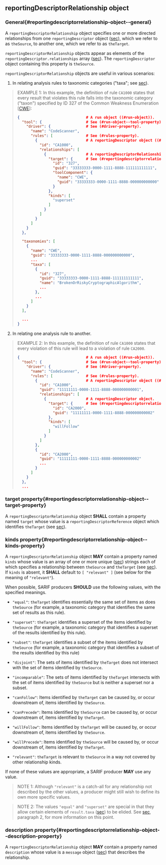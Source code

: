 ## reportingDescriptorRelationship object

### General{#reportingdescriptorrelationship-object--general}

A `reportingDescriptorRelationship` object specifies one or more directed relationships from one `reportingDescriptor` object ([sec](#reportingdescriptor-object)), which we refer to as `theSource`, to another one, which we refer to as `theTarget`.

`reportingDescriptorRelationship` objects appear as elements of the `reportingDescriptor.relationships` array ([sec](#reportingdescriptor-object--relationships-property)). The `reportingDescriptor` object containing this property is `theSource`.

`reportingDescriptorRelationship` objects are useful in various scenarios:

1.  In relating analysis rules to taxonomic categories ("taxa"; see [sec](#taxonomies)).

> EXAMPLE 1: In this example, the definition of rule `CA1000` states that every result that violates this rule falls into the taxonomic category ("taxon") specified by ID 327 of the Common Weakness Enumeration \[[CWE](#CWE)\]:
> 
> ```json
> {                              # A run object ((#run-object)).
>   "tool": {                    # See (#run-object--tool-property).
>     "driver": {                # See (#driver-property).
>       "name": "CodeScanner",
>       "rules": [               # See (#rules-property).
>         {                      # A reportingDescriptor object ((#reportingdescriptor-object)).
>           "id": "CA1000",
>           "relationships": [
>             {                  # A reportingDescriptorRelationship object.
>               "target": {      # See (#reportingdescriptorrelationship-object--target-property).
>                 "id": "327",
>                 "guid": "33333333-0000-1111-8888-111111111111",
>                 "toolComponent": {
>                   "name": "CWE",
>                   "guid": "33333333-0000-1111-8888-000000000000"
>                 }
>               },
>               "kinds": [
>                 "superset"
>               ]
>             }
>           ]
>         }
>       ]
>     }
>   },
> 
>   "taxonomies": [
>     {
>       "name": "CWE",
>       "guid": "33333333-0000-1111-8888-000000000000",
>       ...
>       "taxa": [
>         {
>           "id": "327",
>           "guid": "33333333-0000-1111-8888-111111111111",
>           "name": "BrokenOrRiskyCryptographicAlgorithm",
>           ...
>         },
>         ...
>       ]
>     }
>   ],
> 
>   ...
> }
> ```

2.  In relating one analysis rule to another.

> EXAMPLE 2: In this example, the definition of rule `CA1000` states that every violation of this rule will lead to a violation of rule `CA2000`.
> 
> ```json
> {                              # A run object ((#run-object)).
>   "tool": {                    # See (#run-object--tool-property).
>     "driver": {                # See (#driver-property).
>       "name": "CodeScanner",
>       "rules": [               # See (#rules-property).
>         {                      # A reportingDescriptor object ((#reportingdescriptor-object)).
>           "id": "CA1000",
>           "guid": "11111111-0000-1111-8888-000000000001",
>           "relationships": [
>             {                  # A reportingDescriptor object.
>               "target": {      # See (#reportingdescriptorrelationship-object--target-property).
>                 "id": "CA2000",
>                 "guid": "11111111-0000-1111-8888-000000000002"
>               },
>               "kinds": [
>                 "willFollow"
>               ]
>             }
>           ]
>         },
>         {
>           "id": "CA2000",
>           "guid": "11111111-0000-1111-8888-000000000002"
>           ...
>         }
>       ]
>     }
>   },
>   ...
> ```

### target property{#reportingdescriptorrelationship-object--target-property}

A `reportingDescriptorRelationship` object **SHALL** contain a property named `target` whose value is a `reportingDescriptorReference` object which identifies `theTarget` (see [sec](#reportingdescriptorrelationship-object--general)).

### kinds property{#reportingdescriptorrelationship-object--kinds-property}

A `reportingDescriptorRelationship` object **MAY** contain a property named `kinds` whose value is an array of one or more unique ([sec](#array-properties-with-unique-values)) strings each of which specifies a relationship between `theSource` and `theTarget` (see [sec](#reportingdescriptorrelationship-object--general)). If `kinds` is absent, it **SHALL** default to `[ "relevant" ]` (see below for the meaning of `"relevant"`).

When possible, SARIF producers **SHOULD** use the following values, with the specified meanings.

- `"equal"`: `theTarget` identifies essentially the same set of items as does `theSource` (for example, a taxonomic category that identifies the same set of results as this rule).

- `"superset"`: `theTarget` identifies a superset of the items identified by `theSource` (for example, a taxonomic category that identifies a superset of the results identified by this rule).

- `"subset"`: `theTarget` identifies a subset of the items identified by `theSource` (for example, a taxonomic category that identifies a subset of the results identified by this rule)

- `"disjoint"`: The sets of items identified by `theTarget` does not intersect with the set of items identified by `theSource`.

- `"incomparable"`: The sets of items identified by `theTarget` intersects with the set of items identified by `theSource` but is neither a superset nor a subset.

- `"canFollow"`: Items identified by `theTarget` can be caused by, or occur downstream of, items identified by `theSource`.

- `"canPrecede"`: Items identified by `theSource` can be caused by, or occur downstream of, items identified by `theTarget`.

- `"willFollow"`: Items identified by `theTarget` will be caused by, or occur downstream of, items identified by `theSource`.

- `"willPrecede"`: Items identified by `theSource` will be caused by, or occur downstream of, items identified by `theTarget`.

- `"relevant"`: `theTarget` is relevant to `theSource` in a way not covered by other relationship kinds.

If none of these values are appropriate, a SARIF producer **MAY** use any value.

> NOTE 1: Although `"relevant"` is a catch-all for any relationship not described by the other values, a producer might still wish to define its own more specific values.

> NOTE 2: The values `"equal"` and `"superset"` are special in that they allow certain elements of `result.taxa` ([sec](#result-object--taxa-property)) to be elided. See [sec](#result-object--taxa-property), paragraph 2, for more information on this point.

### description property{#reportingdescriptorrelationship-object--description-property}

A `reportingDescriptorRelationship` object **MAY** contain a property named `description` whose value is a `message` object ([sec](#message-object)) that describes the relationship.
